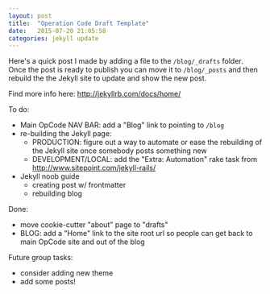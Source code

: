 ```yaml
---
layout: post
title:  "Operation Code Draft Template"
date:   2015-07-20 21:05:58
categories: jekyll update
---
```

Here's a quick post I made by adding a file to the `/blog/_drafts` folder. Once the post is ready to publish you can move it to `/blog/_posts` and then rebuild the the Jekyll site to update and show the new post.

Find more info here: http://jekyllrb.com/docs/home/

To do:  
- Main OpCode NAV BAR: add a "Blog" link to pointing to `/blog`  
- re-building the Jekyll page:  
  - PRODUCTION: figure out a way to automate or ease the rebuilding of the Jekyll site once somebody posts something new  
  - DEVELOPMENT/LOCAL: add the "Extra: Automation" rake task from http://www.sitepoint.com/jekyll-rails/  
- Jekyll noob guide  
  - creating post w/ frontmatter  
  - rebuilding blog  

Done:
- move cookie-cutter "about" page to "drafts"
- BLOG: add a "Home" link to the site root url so people can get back to main OpCode site and out of the blog  

Future group tasks:
- consider adding new theme
- add some posts!
